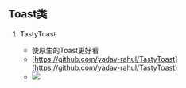## Toast类

1. TastyToast

	* 使原生的Toast更好看
	* [https://github.com/yadav-rahul/TastyToast](https://github.com/yadav-rahul/TastyToast)
	* ![](https://github.com/yadav-rahul/TastyToast/raw/lib/static/success.gif)